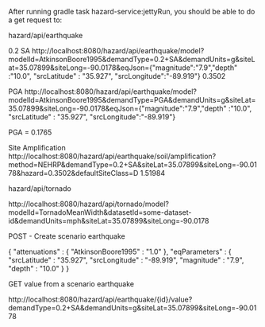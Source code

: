 After running gradle task hazard-service:jettyRun,
you should be able to do a get request to:

hazard/api/earthquake

0.2 SA
http://localhost:8080/hazard/api/earthquake/model?modelId=AtkinsonBoore1995&demandType=0.2+SA&demandUnits=g&siteLat=35.07899&siteLong=-90.0178&eqJson={"magnitude":"7.9","depth" :"10.0", "srcLatitude" : "35.927", "srcLongitude":"-89.919"}
0.3502

PGA
http://localhost:8080/hazard/api/earthquake/model?modelId=AtkinsonBoore1995&demandType=PGA&demandUnits=g&siteLat=35.07899&siteLong=-90.0178&eqJson={"magnitude":"7.9","depth" :"10.0", "srcLatitude" : "35.927", "srcLongitude":"-89.919"}

PGA = 0.1765

Site Amplification
http://localhost:8080/hazard/api/earthquake/soil/amplification?method=NEHRP&demandType=0.2+SA&siteLat=35.07899&siteLong=-90.0178&hazard=0.3502&defaultSiteClass=D
1.51984

hazard/api/tornado

http://localhost:8080/hazard/api/tornado/model?modelId=TornadoMeanWidth&datasetId=some-dataset-id&demandUnits=mph&siteLat=35.07899&siteLong=-90.0178

POST - Create scenario earthquake

{
  "attenuations" : {
    "AtkinsonBoore1995" : "1.0"
  },
  "eqParameters" : {
    "srcLatitude" : "35.927",
    "srcLongitude" : "-89.919",
    "magnitude" : "7.9",
    "depth" : "10.0"
  }
}


GET value from a scenario earthquake

http://localhost:8080/hazard/api/earthquake/{id}/value?demandType=0.2+SA&demandUnits=g&siteLat=35.07899&siteLong=-90.0178
